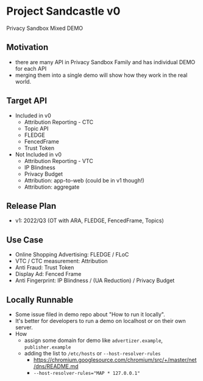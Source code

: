 # Project Sandcastle v0

Privacy Sandbox Mixed DEMO

## Motivation

- there are many API in Privacy Sandbox Family and has individual DEMO for each API
- merging them into a single demo will show how they work in the real world.

## Target API

- Included in v0
  - Attribution Reporting - CTC
  - Topic API
  - FLEDGE
  - FencedFrame
  - Trust Token
- Not Included in v0
  - Attribution Reporting - VTC
  - IP Blindness
  - Privacy Budget
  - Attribution: app-to-web (could be in v1 though!)
  - Attribution: aggregate

## Release Plan

- v1: 2022/Q3 (OT with  ARA, FLEDGE, FencedFrame, Topics)

## Use Case

- Online Shopping Advertising: FLEDGE / FLoC
- VTC / CTC measurement: Attribution
- Anti Fraud: Trust Token
- Display Ad: Fenced Frame
- Anti Fingerprint: IP Blindness / (UA  Reduction) / Privacy Budget

## Locally Runnable

- Some issue filed in demo repo about "How to run it locally".
- It's better for developers to run a demo on localhost or on their own server.
- How
  - assign some domain for demo like `advertizer.example`, `publisher.example`
  - adding the list to `/etc/hosts` or `--host-resolver-rules`
    - https://chromium.googlesource.com/chromium/src/+/master/net/dns/README.md
    - `--host-resolver-rules="MAP * 127.0.0.1"`

